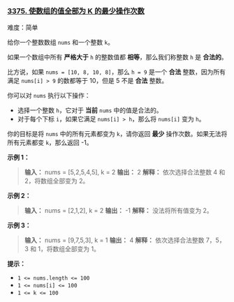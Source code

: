 ### [3375\. 使数组的值全部为 K 的最少操作次数](https://leetcode.cn/problems/minimum-operations-to-make-array-values-equal-to-k/)

难度：简单

给你一个整数数组 `nums` 和一个整数 `k`。

如果一个数组中所有 **严格大于** `h` 的整数值都 **相等**，那么我们称整数 `h` 是 **合法的**。

比方说，如果 `nums = [10, 8, 10, 8]`，那么 `h = 9` 是一个 **合法** 整数，因为所有满足 `nums[i] > 9` 的数都等于 10，但是 5 不是 **合法** 整数。

你可以对 `nums` 执行以下操作：

- 选择一个整数 `h`，它对于 **当前** `nums` 中的值是合法的。
- 对于每个下标 `i`，如果它满足 `nums[i] > h`，那么将 `nums[i]` 变为 `h`。

你的目标是将 `nums` 中的所有元素都变为 `k`，请你返回 **最少** 操作次数。如果无法将所有元素都变 `k`，那么返回 -1。

**示例 1：**

> **输入：** nums = [5,2,5,4,5], k = 2
> **输出：** 2
> **解释：**
> 依次选择合法整数 4 和 2，将数组全部变为 2。

**示例 2：**

> **输入：** nums = [2,1,2], k = 2
> **输出：** -1
> **解释：**
> 没法将所有值变为 2。

**示例 3：**

> **输入：** nums = [9,7,5,3], k = 1
> **输出：** 4
> **解释：**
> 依次选择合法整数 7，5，3 和 1，将数组全部变为 1。

**提示：**

- `1 <= nums.length <= 100`
- `1 <= nums[i] <= 100`
- `1 <= k <= 100`
